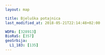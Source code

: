 ```yaml
---
layout: map

title: Bjeluška potajnica
last_modified_at: 2018-05-21T22:14:48+02:00

WDPA: [328913]
BioRaS: [357]
geoSrbija:
  L1_183: [135]
---
```

